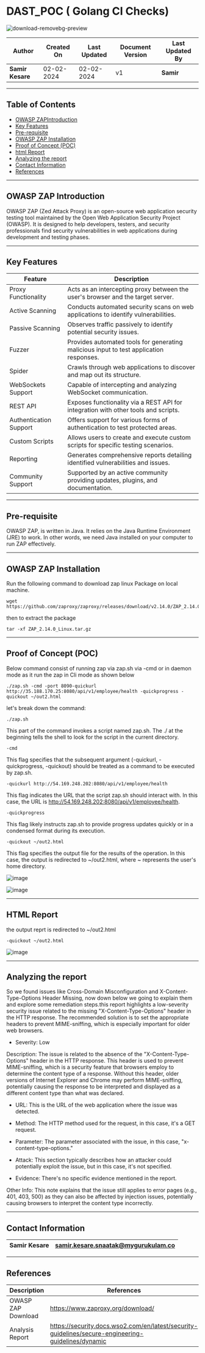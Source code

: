 # DAST_POC ( Golang CI Checks)


![download-removebg-preview](https://github.com/avengers-p7/Documentation/assets/156056570/8bdc9c41-b07d-4761-b17d-4351d63d9a9d)




| Author                 | Created On | Last Updated | Document Version | Last Updated By |
| ---------------------- | ---------- | ------------ | ---------------- | --------------- |
| **Samir Kesare** | 02-02-2024 | 02-02-2024   | v1               |  **Samir**        |
***
## Table of Contents

+ [OWASP ZAPIntroduction](#OWASP-ZAP-Introduction)
+ [Key Features](#Key-Features)
+ [Pre-requisite](#Pre-requisite)
+ [OWASP ZAP Installation](#OWASP-ZAP-Installation)
+ [Proof of Concept (POC)](#Proof-of-Concept-(POC))
+ [html Report](#html-Report)
+ [Analyzing the report ](#Analyzing-the-report )
+ [Contact Information](#Contact-Information)
+ [References](#References)
***
## OWASP ZAP Introduction
OWASP ZAP (Zed Attack Proxy) is an open-source web application security testing tool maintained by the Open Web Application Security Project (OWASP). It is designed to help developers, testers, and security professionals find security vulnerabilities in web applications during development and testing phases.

***
## Key Features

| Feature                | Description                                                                      |
|------------------------|----------------------------------------------------------------------------------|
| Proxy Functionality    | Acts as an intercepting proxy between the user's browser and the target server. |
| Active Scanning        | Conducts automated security scans on web applications to identify vulnerabilities. |
| Passive Scanning       | Observes traffic passively to identify potential security issues.                |
| Fuzzer                 | Provides automated tools for generating malicious input to test application responses. |
| Spider                 | Crawls through web applications to discover and map out its structure.          |
| WebSockets Support     | Capable of intercepting and analyzing WebSocket communication.                  |
| REST API               | Exposes functionality via a REST API for integration with other tools and scripts. |
| Authentication Support | Offers support for various forms of authentication to test protected areas.      |
| Custom Scripts         | Allows users to create and execute custom scripts for specific testing scenarios. |
| Reporting              | Generates comprehensive reports detailing identified vulnerabilities and issues. |
| Community Support      | Supported by an active community providing updates, plugins, and documentation.  |

***
## Pre-requisite

OWASP ZAP, is written in Java. It relies on the Java Runtime Environment (JRE) to work. In other words, we need Java installed on your computer to run ZAP effectively.

***

## OWASP ZAP Installation

Run the following command to download zap linux Package on local machine.
```shell
wget https://github.com/zaproxy/zaproxy/releases/download/v2.14.0/ZAP_2.14.0_Linux.tar.gz
``` 
then to extract the package 
```shell
tar -xf ZAP_2.14.0_Linux.tar.gz
```
***
## Proof of Concept (POC)

Below command consist of running zap via zap.sh via -cmd or in daemon mode as it run the zap in Cli mode as shown below

```shell
./zap.sh -cmd -port 8090-quickurl http://35.188.170.25:8080/api/v1/employee/health -quickprogress -quickout ~/out2.html
```
 let's break down the command:

```shell
./zap.sh
```
This part of the command invokes a script named zap.sh. The ./ at the beginning tells the shell to look for the script in the current directory.

```shell
-cmd
```
This flag specifies that the subsequent argument (-quickurl, -quickprogress, -quickout) should be treated as a command to be executed by zap.sh.

```shell
-quickurl http://54.169.248.202:8080/api/v1/employee/health
```
This flag indicates the URL that the script zap.sh should interact with. In this case, the URL is http://54.169.248.202:8080/api/v1/employee/health.

```shell
-quickprogress
```
This flag likely instructs zap.sh to provide progress updates quickly or in a condensed format during its execution.

```shell
-quickout ~/out2.html
```
This flag specifies the output file for the results of the operation. In this case, the output is redirected to ~/out2.html, where ~ represents the user's home directory.

![image](https://github.com/avengers-p7/Documentation/assets/156056570/c25c04e7-b485-4548-a34f-aba3131372c3)

![image](https://github.com/avengers-p7/Documentation/assets/156056570/45e4597b-f06e-41c6-b7b7-7dd38055d122)

***
## HTML Report

 the output reprt is redirected to ~/out2.html
```shell
-quickout ~/out2.html
```
![image](https://github.com/avengers-p7/Documentation/assets/156056570/6458591f-a3ad-440e-aa70-72bf4c404450)

***
## Analyzing the report 

So we found issues like Cross-Domain Misconfiguration and X-Content-Type-Options Header Missing, now down below we going to explain them and explore some remediation steps.this report highlights a low-severity security issue related to the missing "X-Content-Type-Options" header in the HTTP response. The recommended solution is to set the appropriate headers to prevent MIME-sniffing, which is especially important for older web browsers.

* Severity: Low

Description: The issue is related to the absence of the "X-Content-Type-Options" header in the HTTP response. This header is used to prevent MIME-sniffing, which is a security feature that browsers employ to determine the content type of a response. Without this header, older versions of Internet Explorer and Chrome may perform MIME-sniffing, potentially causing the response to be interpreted and displayed as a different content type than what was declared.

* URL: This is the URL of the web application where the issue was detected.

* Method: The HTTP method used for the request, in this case, it's a GET request.

* Parameter: The parameter associated with the issue, in this case, "x-content-type-options."

* Attack: This section typically describes how an attacker could potentially exploit the issue, but in this case, it's not specified.

* Evidence: There's no specific evidence mentioned in the report.

Other Info: This note explains that the issue still applies to error pages (e.g., 401, 403, 500) as they can also be affected by injection issues, potentially causing browsers to interpret the content type incorrectly.

***
## Contact Information

| Samir Kesare                    | samir.kesare.snaatak@mygurukulam.co                                                                                  
|---------------------------------|------------------------------------------------------------|

***

## References


|     Description                  | References  
| ---------------------------------| ------------------------------------------------------------------- |
|     OWASP ZAP Download      | https://www.zaproxy.org/download/ |
|     Analysis Report        | https://security.docs.wso2.com/en/latest/security-guidelines/secure-engineering-guidelines/dynamic |  


